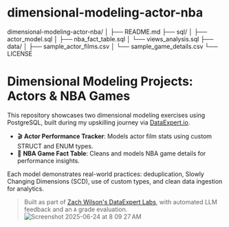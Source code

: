 # dimensional-modeling-actor-nba

dimensional-modeling-actor-nba/
│
├── README.md
├── sql/
│   ├── actor_model.sql
│   ├── nba_fact_table.sql
│   └── views_analysis.sql
├── data/
│   ├── sample_actor_films.csv
│   └── sample_game_details.csv
└── LICENSE


# Dimensional Modeling Projects: Actors & NBA Games

This repository showcases two dimensional modeling exercises using PostgreSQL, built during my upskilling journey via [DataExpert.io](https://dataexpert.io).

- 🎬 **Actor Performance Tracker**: Models actor film stats using custom STRUCT and ENUM types.
- 🏀 **NBA Game Fact Table**: Cleans and models NBA game details for performance insights.

Each model demonstrates real-world practices: deduplication, Slowly Changing Dimensions (SCD), use of custom types, and clean data ingestion for analytics.

> Built as part of [Zach Wilson's DataExpert Labs](https://dataexpert.io), with automated LLM feedback and an `A` grade evaluation.
![Screenshot 2025-06-24 at 8 09 27 AM](https://github.com/user-attachments/assets/c4417000-02ec-4053-8422-86e4cdb62c85)

